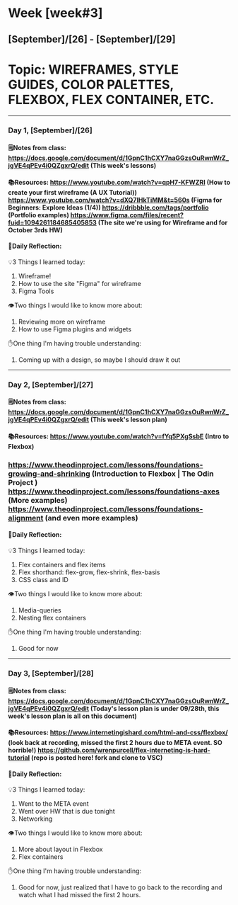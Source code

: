 # Week [week#3]
## [September]/[26] - [September]/[29]

# Topic: WIREFRAMES, STYLE GUIDES, COLOR PALETTES, FLEXBOX, FLEX CONTAINER, ETC. 

___

### Day 1, [September]/[26]

#### 🗒️Notes from class: https://docs.google.com/document/d/1GpnC1hCXY7naGGzsOuRwnWrZ_jgVE4qPEv4i0QZgxrQ/edit (This week's lessons)

#### 📚Resources: https://www.youtube.com/watch?v=qpH7-KFWZRI (How to create your first wireframe (A UX Tutorial)) https://www.youtube.com/watch?v=dXQ7IHkTiMM&t=560s (Figma for Beginners: Explore Ideas (1/4)) https://dribbble.com/tags/portfolio (Portfolio examples) https://www.figma.com/files/recent?fuid=1094261184685405853 (The site we're using for Wireframe and for October 3rds HW)


#### 💭Daily Reflection:

💡3 Things I learned today:
1. Wireframe!
2. How to use the site "Figma" for wireframe 
3. Figma Tools

👁️Two things I would like to know more about:
1. Reviewing more on wireframe
2. How to use Figma plugins and widgets

✋One thing I'm having trouble understanding:
1. Coming up with a design, so maybe I should draw it out


___

### Day 2, [September]/[27] 

#### 🗒️Notes from class: https://docs.google.com/document/d/1GpnC1hCXY7naGGzsOuRwnWrZ_jgVE4qPEv4i0QZgxrQ/edit (This week's lesson plan)

#### 📚Resources: https://www.youtube.com/watch?v=fYq5PXgSsbE (Intro to Flexbox)  
### https://www.theodinproject.com/lessons/foundations-growing-and-shrinking (Introduction to Flexbox | The Odin Project ) https://www.theodinproject.com/lessons/foundations-axes (More examples) https://www.theodinproject.com/lessons/foundations-alignment (and even more examples)


#### 💭Daily Reflection:

💡3 Things I learned today:
1. Flex containers and flex items 
2. Flex shorthand: flex-grow, flex-shrink, flex-basis
3. CSS class and ID

👁️Two things I would like to know more about:
1. Media-queries
2. Nesting flex containers 

✋One thing I'm having trouble understanding:
1. Good for now 

___

### Day 3, [September]/[28]
#### 🗒️Notes from class: https://docs.google.com/document/d/1GpnC1hCXY7naGGzsOuRwnWrZ_jgVE4qPEv4i0QZgxrQ/edit (Today's lesson plan is under 09/28th, this week's lesson plan is all on this document)

#### 📚Resources: https://www.internetingishard.com/html-and-css/flexbox/ (look back at recording, missed the first 2 hours due to META event. SO horrible!) https://github.com/wrenpurcell/flex-interneting-is-hard-tutorial (repo is posted here! fork and clone to VSC)


#### 💭Daily Reflection:

💡3 Things I learned today:
1. Went to the META event
2. Went over HW that is due tonight
3. Networking

👁️Two things I would like to know more about:
1. More about layout in Flexbox
2. Flex containers 

✋One thing I'm having trouble understanding:
1. Good for now, just realized that I have to go back to the recording and watch what I had missed the first 2 hours. 
 

